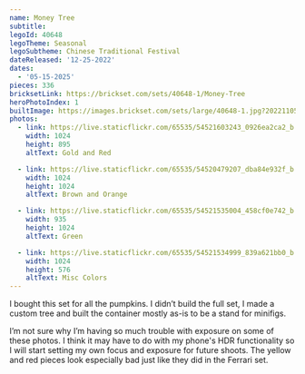 ```yaml
---
name: Money Tree
subtitle: 
legoId: 40648
legoTheme: Seasonal
legoSubtheme: Chinese Traditional Festival
dateReleased: '12-25-2022'
dates:
  - '05-15-2025'
pieces: 336
bricksetLink: https://brickset.com/sets/40648-1/Money-Tree
heroPhotoIndex: 1
builtImage: https://images.brickset.com/sets/large/40648-1.jpg?202211051119
photos:
  - link: https://live.staticflickr.com/65535/54521603243_0926ea2ca2_b.jpg
    width: 1024
    height: 895
    altText: Gold and Red

  - link: https://live.staticflickr.com/65535/54520479207_dba84e932f_b.jpg
    width: 1024
    height: 1024
    altText: Brown and Orange

  - link: https://live.staticflickr.com/65535/54521535004_458cf0e742_b.jpg
    width: 935
    height: 1024
    altText: Green

  - link: https://live.staticflickr.com/65535/54521534999_839a621bb0_b.jpg
    width: 1024
    height: 576
    altText: Misc Colors
---
```


I bought this set for all the pumpkins.
I didn’t build the full set, I made a custom tree and built the container mostly as-is to be a stand for minifigs.

I’m not sure why I’m having so much trouble with exposure on some of these photos.
I think it may have to do with my phone's HDR functionality so I will start setting my own focus and exposure for future shoots.
The yellow and red pieces look especially bad just like they did in the Ferrari set.

